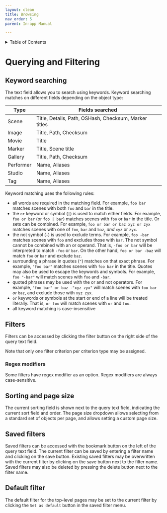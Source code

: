```yaml
---
layout: clean
title: Browsing
nav_order: 5
parent: In-app Manual

---
```


<details markdown="block">
  <summary>
    Table of Contents
  </summary>
  {: .text-delta }
1. TOC
{:toc}
</details>

# Querying and Filtering

## Keyword searching

The text field allows you to search using keywords. Keyword searching matches on different fields depending on the object type:

| Type | Fields searched |
|------|-----------------|
| Scene | Title, Details, Path, OSHash, Checksum, Marker titles |
| Image | Title, Path, Checksum |
| Movie | Title |
| Marker | Title, Scene title |
| Gallery | Title, Path, Checksum |
| Performer | Name, Aliases |
| Studio | Name, Aliases |
| Tag | Name, Aliases |

Keyword matching uses the following rules:

* all words are required in the matching field. For example, `foo bar` matches scenes with both `foo` and `bar` in the title.
* the `or` keyword or symbol (`|`) is used to match either fields. For example, `foo or bar` (or `foo | bar`) matches scenes with `foo` or `bar` in the title. Or sets can be combined. For example, `foo or bar or baz xyz or zyx` matches scenes with one of `foo`, `bar` and `baz`, *and* `xyz` or `zyx`.
* the not symbol (`-`) is used to exclude terms. For example, `foo -bar` matches scenes with `foo` and excludes those with `bar`. The not symbol cannot be combined with an or operand. That is, `-foo or bar` will be interpreted to match `-foo` or `bar`. On the other hand, `foo or bar -baz` will match `foo` or `bar` and exclude `baz`.
* surrounding a phrase in quotes (`"`) matches on that exact phrase. For example, `"foo bar"` matches scenes with `foo bar` in the title. Quotes may also be used to escape the keywords and symbols. For example, `foo "-bar"` will match scenes with `foo` and `-bar`.
* quoted phrases may be used with the or and not operators. For example, `"foo bar" or baz -"xyz zyx"` will match scenes with `foo bar` *or* `baz`, and exclude those with `xyz zyx`.
* `or` keywords or symbols at the start or end of a line will be treated literally. That is, `or foo` will match scenes with `or` and `foo`.
* all keyword matching is case-insensitive

## Filters

Filters can be accessed by clicking the filter button on the right side of the query text field. 

Note that only one filter criterion per criterion type may be assigned.

### Regex modifiers

Some filters have regex modifier as an option. Regex modifiers are always case-sensitive.

## Sorting and page size

The current sorting field is shown next to the query text field, indicating the current sort field and order. The page size dropdown allows selecting from a standard set of objects per page, and allows setting a custom page size.

## Saved filters

Saved filters can be accessed with the bookmark button on the left of the query text field. The current filter can be saved by entering a filter name and clicking on the save button. Existing saved filters may be overwritten with the current filter by clicking on the save button next to the filter name. Saved filters may also be deleted by pressing the delete button next to the filter name.

## Default filter

The default filter for the top-level pages may be set to the current filter by clicking the `Set as default` button in the saved filter menu.
